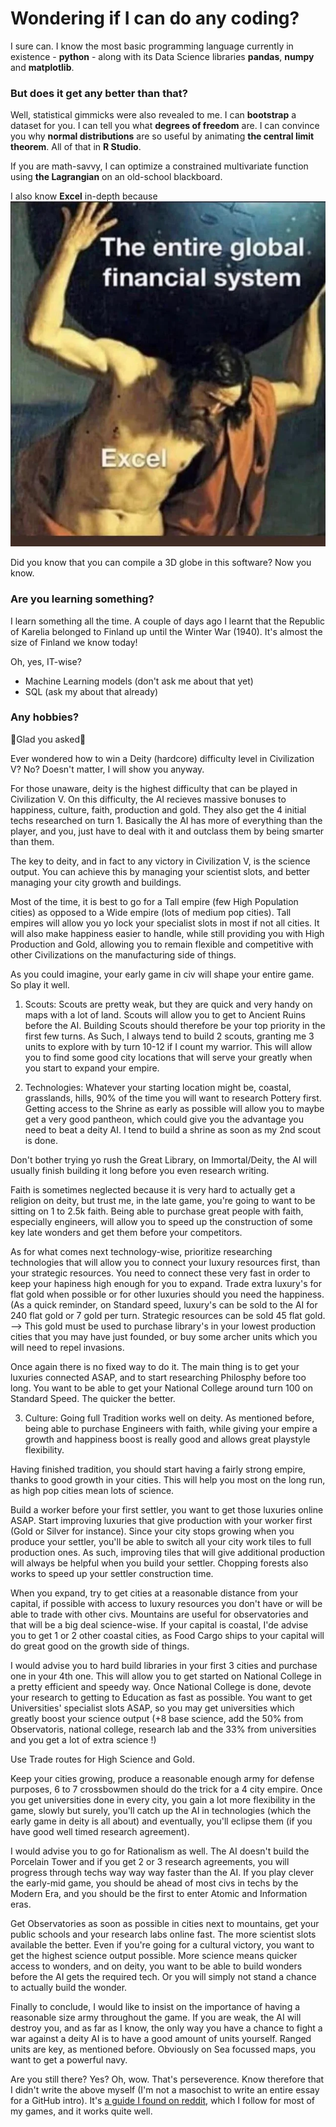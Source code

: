 # Wondering if I can do any coding?
I sure can. I know the most basic programming language currently in existence - **python** - along with its Data Science libraries **pandas**, **numpy** and **matplotlib**.

### But does it get any better than that?
Well, statistical gimmicks were also revealed to me. I can **bootstrap** a dataset for you. I can tell you what **degrees of freedom** are. I can convince you why **normal distributions** are so useful by animating **the central limit theorem**. All of that in **R Studio**.

If you are math-savvy, I can optimize a constrained multivariate function using **the Lagrangian** on an old-school blackboard.

I also know **Excel** in-depth because
![Excel-Atlas with the entire financial system on his shoulders](/assets/fzw82b6rfre71.png)

Did you know that you can compile a 3D globe in this software? Now you know.
  
### Are you learning something? 
I learn something all the time. A couple of days ago I learnt that the Republic of Karelia belonged to Finland up until the Winter War (1940). It's almost the size of Finland we know today!
  
Oh, yes, IT-wise?
  
* Machine Learning models (don't ask me about that yet)
* SQL (ask my about that already)
  
### Any hobbies?
💠Glad you asked💠
  
Ever wondered how to win a Deity (hardcore) difficulty level in Civilization V? 
No?
Doesn't matter, I will show you anyway.
  
For those unaware, deity is the highest difficulty that can be played in Civilization V. On this difficulty, the AI recieves massive bonuses to happiness, culture, faith, production and gold. They also get the 4 initial techs researched on turn 1. Basically the AI has more of everything than the player, and you, just have to deal with it and outclass them by being smarter than them.

The key to deity, and in fact to any victory in Civilization V, is the science output. You can achieve this by managing your scientist slots, and better managing your city growth and buildings.

Most of the time, it is best to go for a Tall empire (few High Population cities) as opposed to a Wide empire (lots of medium pop cities). Tall empires will allow you yo lock your specialist slots in most if not all cities. It will also make happiness easier to handle, while still providing you with High Production and Gold, allowing you to remain flexible and competitive with other Civilizations on the manufacturing side of things.

As you could imagine, your early game in civ will shape your entire game. So play it well.

1. Scouts: Scouts are pretty weak, but they are quick and very handy on maps with a lot of land. Scouts will allow you to get to Ancient Ruins before the AI. Building Scouts should therefore be your top priority in the first few turns. As Such, I always tend to build 2 scouts, granting me 3 units to explore with by turn 10-12 if I count my warrior. This will allow you to find some good city locations that will serve your greatly when you start to expand your empire.

2. Technologies: Whatever your starting location might be, coastal, grasslands, hills, 90% of the time you will want to research Pottery first. Getting access to the Shrine as early as possible will allow you to maybe get a very good pantheon, which could give you the advantage you need to beat a deity AI. I tend to build a shrine as soon as my 2nd scout is done.

Don't bother trying yo rush the Great Library, on Immortal/Deity, the AI will usually finish building it long before you even research writing. 

Faith is sometimes neglected because it is very hard to actually get a religion on deity, but trust me, in the late game, you're going to want to be sitting on 1 to 2.5k faith. Being able to purchase great people with faith, especially engineers, will allow you to speed up the construction of some key late wonders and get them before your competitors.

As for what comes next technology-wise, prioritize researching technologies that will allow you to connect your luxury resources first, than your strategic resources. You need to connect these very fast in order to keep your hapiness high enough for you to expand. Trade extra luxury's for flat gold when possible or for other luxuries should you need the happiness. (As a quick reminder, on Standard speed, luxury's can be sold to the AI for 240 flat gold or 7 gold per turn. Strategic resources can be sold 45 flat gold. --> This gold must be used to purchase library's in your lowest production cities that you may have just founded, or buy some archer units which you will need to repel invasions.

Once again there is no fixed way to do it. The main thing is to get your luxuries connected ASAP, and to start researching Philosphy before too long. You want to be able to get your National College around turn 100 on Standard Speed. The quicker the better.

3. Culture: Going full Tradition works well on deity. As mentioned before, being able to purchase Engineers with faith, while giving your empire a growth and happiness boost is really good and allows great playstyle flexibility.

Having finished tradition, you should start having a fairly strong empire, thanks to good growth in your cities. This will help you most on the long run, as high pop cities mean lots of science.

Build a worker before your first settler, you want to get those luxuries online ASAP. Start improving luxuries that give production with your worker first (Gold or Silver for instance). Since your city stops growing when you produce your settler, you'll be able to switch all your city work tiles to full production ones. As such, improving tiles that will give additional production will always be helpful when you build your settler. Chopping forests also works to speed up your settler construction time.

When you expand, try to get cities at a reasonable distance from your capital, if possible with access to luxury resources you don't have or will be able to trade with other civs. Mountains are useful for observatories and that will be a big deal science-wise. If your capital is coastal, I'de advise you to get 1 or 2 other coastal cities, as Food Cargo ships to your capital will do great good on the growth side of things.

I would advise you to hard build libraries in your first 3 cities and purchase one in your 4th one. This will allow you to get started on National College in a pretty efficient and speedy way. Once National College is done, devote your research to getting to Education as fast as possible. You want to get Universities' specialist slots ASAP, so you may get universities which greatly boost your science output (+8 base science, add the 50% from Observatoris, national college, research lab and the 33% from universities and you get a lot of extra science !)

Use Trade routes for High Science and Gold.

Keep your cities growing, produce a reasonable enough army for defense purposes, 6 to 7 crossbowmen should do the trick for a 4 city empire. Once you get universities done in every city, you gain a lot more flexibility in the game, slowly but surely, you'll catch up the AI in technologies (which the early game in deity is all about) and eventually, you'll eclipse them (if you have good well timed research agreement).

I would advise you to go for Rationalism as well. The AI doesn't build the Porcelain Tower and if you get 2 or 3 research agreements, you will progress through techs way way way faster than the AI. If you play clever the early-mid game, you should be ahead of most civs in techs by the Modern Era, and you should be the first to enter Atomic and Information eras.

Get Observatories as soon as possible in cities next to mountains, get your public schools and your research labs online fast. The more scientist slots available the better. Even if you're going for a cultural victory, you want to get the highest science output possible. More science means quicker access to wonders, and on deity, you want to be able to build wonders before the AI gets the required tech. Or you will simply not stand a chance to actually build the wonder.

Finally to conclude, I would like to insist on the importance of having a reasonable size army throughout the game. If you are weak, the AI will destroy you, and as far as I know, the only way you have a chance to fight a war against a deity AI is to have a good amount of units yourself. Ranged units are key, as mentioned before. Obviously on Sea focussed maps, you want to get a powerful navy.

Are you still there? Yes? Oh, wow. That's perseverence. Know therefore that I didn't write the above myself (I'm not a masochist to write an entire essay for a GitHub intro). It's [a guide I found on reddit](https://www.reddit.com/r/civ/comments/26m17h/a_guide_to_deity_bnw/), which I follow for most of my games, and it works quite well.
